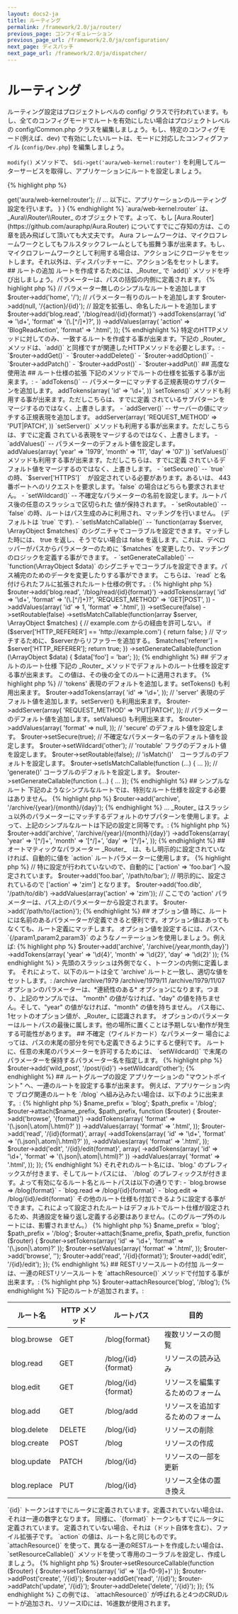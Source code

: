 ```yaml
---
layout: docs2-ja
title: ルーティング
permalink: /framework/2.0/ja/router/
previous_page: コンフィギュレーション
previous_page_url: /framework/2.0/ja/configuration/
next_page: ディスパッチ
next_page_url: /framework/2.0/ja/dispatcher/
---
```


# ルーティング

ルーティング設定はプロジェクトレベルの config/ クラスで行われています。もし、全てのコンフィグモードでルートを有効にしたい場合はプロジェクトレベルの config/Common.php クラスを編集しましょう。もし、特定のコンフィグモード(例えば、dev) で有効にしたいルートは、モードに対応したコンフィグファイル (`config/Dev.php`) を編集しましょう。

`modify()` メソッドで、 `$di->get('aura/web-kernel:router')` を利用してルーターサービスを取得し、アプリケーションにルートを設定しましょう。

{% highlight php %}
<?php
namespace Aura\Framework_Project\_Config;

use Aura\Di\Config;
use Aura\Di\Container;

class Common extends Config
{
    public function define(Container $di)
    {
        // パラメーター、セッター、サービスを定義します。
    }

    public function modify(Container $di)
    {
        // ルーターサービスを取得します。
        $router = $di->get('aura/web-kernel:router');
        // ... 以下に、アプリケーションのルーティング設定を行います。
    }
}
{% endhighlight %}

`aura/web-kernel:router` は、_Aura\\Router\\Router_ のオブジェクトです。よって、もし [Aura.Router](https://github.com/auraphp/Aura.Router) についてすでにご存知の方は、この章を読み飛ばして頂いても大丈夫です。

Aura フレームワークは、マイクロフレームワークとしてもフルスタックフレームとしても振舞う事が出来ます。もし、マイクロフレームワークとして利用する場合は、アクションにクロージャをセットします。それ以外は、ディスパッチャーに、アクション名をセットします。

## ルートの追加

ルートを作成するためには、_Router_ で `add()` メソッドを呼び出しましょう。パラメーターは、パスの括弧の内側に定義されます。

{% highlight php %}
// パラメーター無しのシンプルなルートを追加します
$router->add('home', '/');

// パラメーター有りのルートを追加します
$router->add(null, '/{action}/{id}');

// 設定を拡張し、命名したルートを追加します
$router->add('blog.read', '/blog/read/{id}{format}')
    ->addTokens(array(
        'id'     => '\d+',
        'format' => '(\.[^/]+)?',
    ))
    ->addValues(array(
        'action'     => 'BlogReadAction',
        'format'     => '.html',
    ));
{% endhighlight %}

特定のHTTPメソッドに対してのみ、一致するルートを作成する事が出来ます。下記の _Router_ メソッドは、`add()` と同様ですが関連したHTTPメソッドを必要とします。:

- `$router->addGet()`
- `$router->addDelete()`
- `$router->addOption()`
- `$router->addPatch()`
- `$router->addPost()`
- `$router->addPut()`

## 高度な使用法

## ルート仕様の拡張

下記のメソッドでルートの仕様を拡張する事が出来ます。:

- `addTokens()` -- パラメーターにマッチする正規表現のサブパターンを追加します。

        addTokens(array(
            'id' => '\d+',
        ))

    `setTokens()` メソッドも利用する事が出来ます。ただしこちらは、すでに定義
    されているサブパターンをマージするのではなく、上書きします。


- `addServer()` -- サーバーの値にマッチする正規表現を追加します。

        addServer(array(
            'REQUEST_METHOD' => 'PUT|PATCH',
        ))

    `setServer()` メソッドも利用する事が出来ます。ただしこちらは、すでに定義
    されている表現をマージするのではなく、上書きします。

- `addValues()` -- パラメーターのデフォルト値を設定します。

        addValues(array(
            'year' => '1979',
            'month' => '11',
            'day' => '07'
        ))

    `setValues()` メソッドも利用する事が出来ます。ただしこちらは、すでに定義
    されているデフォルト値をマージするのではなく、上書きします。

- `setSecure()` -- `true` の時、`$server['HTTPS']`　が設定されている必要があります。あるいは、
  443番ポートへのリクエストを要求します。`false` の場合はどちらも要求されません。

- `setWildcard()` -- 不確定なパラメーターの名前を設定します。ルートパス後の任意のスラッシュで区切られた
値が保持されます。

- `setRoutable()` -- `false` の時、ルートはパス生成のみに利用され、マッチングを行いません。 (デフォルトは `true` です).

- `setIsMatchCallable()` -- `function(array $server, \ArrayObject $matches)` のシグニチャでコーラブルを設定できます。マッチした時には、 true を返し、そうでない場合は false を返します。これは、デベロッパーがパスからパラメーターのために `$matches` を変更したり、マッチングのロジックを定義する事ができます。

- `setGenerateCallable()` -- `function(\ArrayObject $data)` のシグニチャでコーラブルを設定できます。パス補完のためのデータを変更したりする事ができます。

こちらは、`read` と名付けられたフルに拡張されたルート仕様の例です。:

{% highlight php %}
$router->add('blog.read', '/blog/read/{id}{format}')
    ->addTokens(array(
        'id' => '\d+',
        'format' => '(\.[^/]+)?',
        'REQUEST_METHOD' => 'GET|POST',
    ))
    ->addValues(array(
        'id' => 1,
        'format' => '.html',
    ))
    ->setSecure(false)
    ->setRoutable(false)
    ->setIsMatchCallable(function(array $server, \ArrayObject $matches) {

        // example.com からの経由を許可しない。
        if ($server['HTTP_REFERER'] == 'http://example.com') {
            return false;
        }

        // マッチするために、$serverからリファラーを追加する。
        $matches['referer'] = $server['HTTP_REFERER'];
        return true;

    })
    ->setGenerateCallable(function (\ArrayObject $data) {
        $data['foo'] = 'bar';
    });
{% endhighlight %}

## デフォルトのルート仕様

下記の _Router_ メソッドでデフォルトのルート仕様を設定する事が出来ます。
この値は、その後の全てのルートに適用されます。

{% highlight php %}
// 'tokens' 表現のデフォルトを追加します。setTokens() も利用出来ます。
$router->addTokens(array(
    'id' => '\d+',
));

// 'server' 表現のデフォルト値を追加します。setServer() も利用出来ます。
$router->addServer(array(
    'REQUEST_METHOD' => 'PUT|PATCH',
));

// パラメーターのデフォルト値を追加します。setValues() も利用出来ます。
$router->addValues(array(
    'format' => null,
));

// 'secure' のデフォルト値を設定します。
$router->setSecure(true);

// 不確定なパラメーター名のデフォルト値を設定します。
$router->setWildcard('other');

// 'routable' フラグのデフォルト値を設定します。
$router->setRoutable(false);

// 'isMatch()'　コーラブルのデフォルトを設定します。
$router->setIsMatchCallable(function (...) { ... });

// 'generate()' コーラブルのデフォルトを設定します。
$router->setGenerateCallable(function (...) { ... });
{% endhighlight %}

## シンプルなルート

下記のようなシンプルなルートでは、特別なルート仕様を設定する必要はありません。

{% highlight php %}
$router->add('archive', '/archive/{year}/{month}/{day}');
{% endhighlight %}

... _Router_ はスラッシュ以外のパラメーターにマッチするデフォルトのサブパターンを使用します。よって、上記のシンプルなルートは下記の設定と同等です。:

{% highlight php %}
$router->add('archive', '/archive/{year}/{month}/{day}')
    ->addTokens(array(
        'year'  => '[^/]+',
        'month' => '[^/]+',
        'day'   => '[^/]+',
    ));
{% endhighlight %}

## オートマティックなパラメーター

_Router_　は、もし明示的に設定されていなければ、自動的に値を `action` ルートパラメーターに使用します。

{% highlight php %}
// 特に設定が行われていないので、自動的に ['action' => 'foo.bar'] へ設定されています。
$router->add('foo.bar', '/path/to/bar');

// 明示的に、設定されているので ['action' => 'zim'] となります。
$router->add('foo.dib', '/path/to/dib')
       ->addValues(array('action' => 'zim'));

// ここでの 'action' パラメーターは、パス上のパラメーターから設定されます。
$router->add('/path/to/{action}');
{% endhighlight %}

## オプション値

時に、ルートには名前のあるパラメーターが定義できると便利です。オプション値はあってもなくても、ルート定義にマッチします。

オプション値を設定するには、パスへ `{/param1,param2,param3}` のようなノーテーションを使用しましょう。例えば:

{% highlight php %}
$router->add('archive', '/archive{/year,month,day}')
    ->addTokens(array(
        'year'  => '\d{4}',
        'month' => '\d{2}',
        'day'   => '\d{2}'
    ));
{% endhighlight %}

> 先頭のスラッシュは外側でなく、トークンの内側に定義します。

それによって、以下のルートは全て 'archive' ルートと一致し、適切な値をセットします。:

    /archive
    /archive/1979
    /archive/1979/11
    /archive/1979/11/07

オプションのパラメーターは、*連続性のある* オプションになります。つまり、上記のサンプルでは、
"month" の値がなければ、"day" の値を持ちません。そして、"year" の値がなければ、"month" の値を持ちません。

パス毎に、1セットのオプション値が、_Router_ に認識されます。

オプションのパラメーターはルートパスの最後に属します。他の場所に置くことは予期しない動作が発生する可能性があります。

## 不確定（ワイルドカード）なパラメーター

場合によっては、パスの末尾の部分を何でも定義できるようにすると便利です。
ルートに、任意の末尾のパラメーターを許可するためには、 `setWildcard()` で末尾のパラメーターを保持するパラメーター名を指定します。

{% highlight php %}
$router->add('wild_post', '/post/{id}')
    ->setWildcard('other');
{% endhighlight %}

## ルートグループの設定

アプリケーションの "マウントポイント" へ、一連のルートを設定する事が出来ます。 例えば、アプリケーション内で
ブログ関連のルートを `/blog` へ組み込みたい場合は、以下のように出来ます。:

{% highlight php %}
$name_prefix = 'blog';
$path_prefix = '/blog';

$router->attach($name_prefix, $path_prefix, function ($router) {

    $router->add('browse', '{format}')
        ->addTokens(array(
            'format' => '(\.json|\.atom|\.html)?'
        ))
        ->addValues(array(
            'format' => '.html',
        ));

    $router->add('read', '/{id}{format}', array(
        ->addTokens(array(
            'id'     => '\d+',
            'format' => '(\.json|\.atom|\.html)?'
        )),
        ->addValues(array(
            'format' => '.html',
        ));

    $router->add('edit', '/{id}/edit{format}', array(
        ->addTokens(array(
            'id' => '\d+',
            'format' => '(\.json|\.atom|\.html)?'
        ))
        ->addValues(array(
            'format' => '.html',
        ));
});
{% endhighlight %}

それぞれのルート名には、'blog.' のプレフィックスが付きます、そしてルートパスには、 `/blog` のプレフィックスが付きます。よって有効になるルート名とルートパスは以下の通りです:

- `blog.browse  =>  /blog{format}`
- `blog.read    =>  /blog/{id}{format}`
- `blog.edit    =>  /blog/{id}/edit{format}`

その他のルート仕様も付加できるように設定する事ができます。これによって設定されたルートはデフォルトでルート仕様が設定されるため、共通設定を繰り返し定義する必要はありません。(このグループ外のルートには、影響されません。）

{% highlight php %}
$name_prefix = 'blog';
$path_prefix = '/blog';

$router->attach($name_prefix, $path_prefix, function ($router) {

    $router->setTokens(array(
        'id'     => '\d+',
        'format' => '(\.json|\.atom)?'
    ));

    $router->setValues(array(
        'format' => '.html',
    ));

    $router->add('browse', '');
    $router->add('read', '/{id}{format}');
    $router->add('edit', '/{id}/edit');
});
{% endhighlight %}

## RESTリソースルートの付加

ルーターは、一連のRESTリソースルートを `attachResource()` メソッドで付加する事が出来ます。:

{% highlight php %}
$router->attachResource('blog', '/blog');
{% endhighlight %}

下記のルートが追加されます。:

<table>
  <thead>
    <tr>
      <th>ルート名</th>
      <th>HTTP メソッド</th>
      <th>ルートパス</th>
      <th>目的</th>
    </tr>
  </thead>
  <tbody>
    <tr>
      <td>blog.browse</td>
      <td>GET</td>
      <td>/blog{format}</td>
      <td>複数リソースの閲覧</td>
    </tr>
    <tr>
      <td>blog.read</td>
      <td>GET</td>
      <td>/blog/{id}{format}</td>
      <td>リソースの読み込み</td>
    </tr>
    <tr>
      <td>blog.edit</td>
      <td>GET</td>
      <td>/blog/{id}{format}</td>
      <td>リソースを編集するためのフォーム</td>
    </tr>
    <tr>
      <td>blog.add</td>
      <td>GET</td>
      <td>/blog/add</td>
      <td>リソースを追加するためのフォーム</td>
    </tr>
    <tr>
      <td>blog.delete</td>
      <td>DELETE</td>
      <td>/blog/{id}</td>
      <td>リソースの削除</td>
    </tr>
    <tr>
      <td>blog.create</td>
      <td>POST</td>
      <td>/blog</td>
      <td>リソースの作成</td>
    </tr>
    <tr>
      <td>blog.update</td>
      <td>PATCH</td>
      <td>/blog/{id}</td>
      <td>リソースの一部を更新</td>
    </tr>
    <tr>
      <td>blog.replace</td>
      <td>PUT</td>
      <td>/blog/{id}</td>
      <td>リソース全体の置き換え</td>
    </tr>
  </tbody>
</table>

`{id}` トークンはすでにルータに定義されています。定義されていない場合は、それは一連の数字となります。
同様に、`{format}` トークンもすでにルータに定義されています。
定義されていない場合、それは（ドット自体を含む）、ファイル拡張子です。

`action` の値は、ルート名と同じものです。

`attachResource()` を使って、異なる一連のRESTルートを作成したい場合は、 `setResourceCallable()` メソッドを使って専用のコーラブルを設定し、作成しましょう。


{% highlight php %}
$router->setResourceCallable(function ($router) {
    $router->setTokens(array(
        'id' => '([a-f0-9]+)'
    ));
    $router->addPost('create', '/{id}');
    $router->addGet('read', '/{id}');
    $router->addPatch('update', '/{id}');
    $router->addDelete('delete', '/{id}');
});
{% endhighlight %}

この例では、 `attachResource()` が呼ばれると4つのCRUDルートが追加され、リソースIDには、16進数が使用されます。
